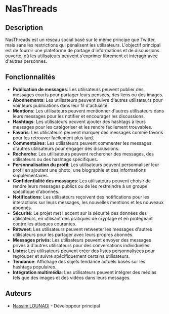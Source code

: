 # NasThreads

## Description

NasThreads est un réseau social basé sur le même principe que Twitter, mais sans les restrictions qui pénalisent les utilisateurs. L'objectif principal est de fournir une plateforme de partage d'informations et de discussions ouverte, où les utilisateurs peuvent s'exprimer librement et interagir avec d'autres personnes.

## Fonctionnalités

-   **Publication de messages**: Les utilisateurs peuvent publier des messages courts pour partager leurs pensées, des liens ou des images.
-   **Abonnements**: Les utilisateurs peuvent suivre d'autres utilisateurs pour voir leurs publications dans leur fil d'actualité.
-   **Mentions**: Les utilisateurs peuvent mentionner d'autres utilisateurs dans leurs messages pour les notifier et encourager les discussions.
-   **Hashtags**: Les utilisateurs peuvent ajouter des hashtags à leurs messages pour les catégoriser et les rendre facilement trouvables.
-   **Favoris**: Les utilisateurs peuvent marquer des messages comme favoris pour les retrouver facilement plus tard.
-   **Commentaires**: Les utilisateurs peuvent commenter les messages d'autres utilisateurs pour engager des discussions.
-   **Recherche**: Les utilisateurs peuvent rechercher des messages, des utilisateurs ou des hashtags spécifiques.
-   **Personnalisation du profil**: Les utilisateurs peuvent personnaliser leur profil en ajoutant une photo, une biographie et des informations supplémentaires.
-   **Confidentialité des messages**: Les utilisateurs peuvent choisir de rendre leurs messages publics ou de les restreindre à un groupe spécifique d'abonnés.
-   **Notifications**: Les utilisateurs reçoivent des notifications pour les interactions sur leurs messages, les nouvelles mentions et les nouveaux abonnés.
-   **Sécurité**: Le projet met l'accent sur la sécurité des données des utilisateurs, en utilisant des pratiques de cryptage et en protégeant contre les attaques courantes.
-   **Retweet**: Les utilisateurs peuvent retweeter les messages d'autres utilisateurs pour les partager avec leurs propres abonnés.
-   **Messages privés**: Les utilisateurs peuvent envoyer des messages privés à d'autres utilisateurs pour des conversations individuelles.
-   **Listes**: Les utilisateurs peuvent créer des listes personnalisées pour regrouper et suivre spécifiquement certains utilisateurs.
-   **Tendance**: Affichage des sujets tendance actuels basés sur les hashtags populaires.
-   **Intégration multimédia**: Les utilisateurs peuvent intégrer des médias tels que des images et des vidéos dans leurs messages.

<!--## Captures d'écran

![Capture d'écran 1](screenshots/screenshot1.png)
![Capture d'écran 2](screenshots/screenshot2.png)
![Capture d'écran 3](screenshots/screenshot3.png)

## Installation

1. Clone le projet sur ta machine locale.
2. Assure-toi que tu as Node.js installé.
3. Exécute la commande `npm install` pour installer toutes les dépendances.
4. Configure les variables d'environnement nécessaires, telles que les clés d'API, l'accès à la base de données, etc.
5. Exécute la commande `npm start` pour lancer l'application.
6. Accède à l'application via `http://localhost:3000`.-->

## Auteurs

-   [Nassim LOUNADI](https://github.com/nassimlnd) - Développeur principal